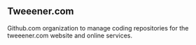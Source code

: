 ## Tweeener.com

Github.com organization to manage coding repositories for the tweeener.com website and online services.



